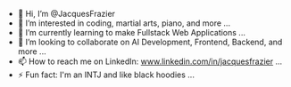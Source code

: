- 👋 Hi, I’m @JacquesFrazier
- 👀 I’m interested in coding, martial arts, piano, and more ...
- 🌱 I’m currently learning to make Fullstack Web Applications ...
- 💞️ I’m looking to collaborate on AI Development, Frontend, Backend, and more ...
- 📫 How to reach me on LinkedIn: www.linkedin.com/in/jacquesfrazier ...
- ⚡ Fun fact: I'm an INTJ and like black hoodies ...


